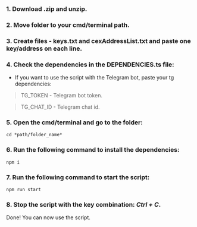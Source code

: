 ### 1. Download .zip and unzip.

### 2. Move folder to your cmd/terminal path.

### 3. Create files - keys.txt and cexAddressList.txt and paste one key/address on each line.

### 4. Check the dependencies in the DEPENDENCIES.ts file:

- If you want to use the script with the Telegram bot, paste your tg dependencies:

> TG_TOKEN - Telegram bot token.

> TG_CHAT_ID - Telegram chat id.

### 5. Open the cmd/terminal and go to the folder:
```
cd *path/folder_name*
```

### 6. Run the following command to install the dependencies:
```
npm i
```

### 7. Run the following command to start the script:
```
npm run start
```

### 8. Stop the script with the key combination: _Ctrl + C_.

Done! You can now use the script.
